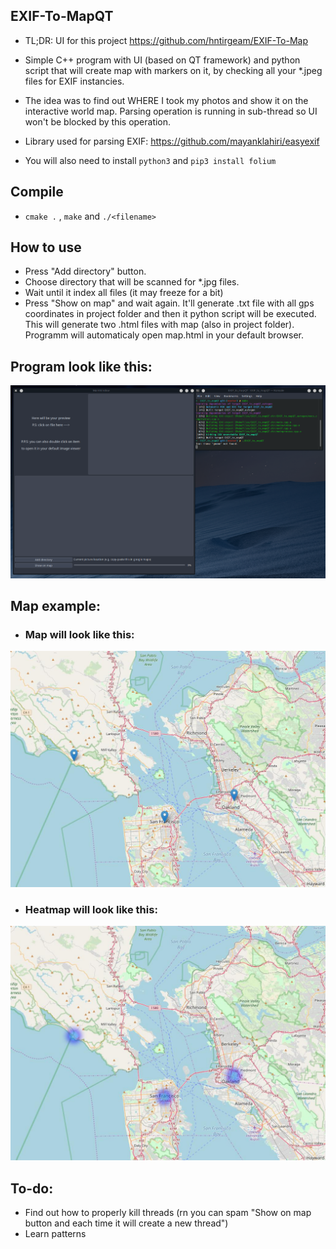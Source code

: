 ## EXIF-To-MapQT

* TL;DR: UI for this project https://github.com/hntirgeam/EXIF-To-Map

* Simple C++ program with UI (based on QT framework) and python script that will create map with markers on it, by checking all your *.jpeg files for EXIF instancies.  

* The idea was to find out WHERE I took my photos and show it on the interactive world map. Parsing operation is running in sub-thread so UI won't be blocked by this operation. 

* Library used for parsing EXIF:  https://github.com/mayanklahiri/easyexif

* You will also need to install `python3` and `pip3 install folium`

## Compile

* `cmake .` , `make` and `./<filename>` 

## How to use

* Press "Add directory" button.
* Choose directory that will be scanned for *.jpg files.
* Wait until it index all files (it may freeze for a bit)
* Press "Show on map" and wait again. It'll generate .txt file with all gps coordinates in project folder and then it python script will be executed. This will generate two .html files with map (also in project folder). Programm will automaticaly open map.html in your default browser.  

## Program look like this:

![prog](images/image_2020-06-03_14-17-18.png)

## Map example:
* ### Map will look like this:
![example2](images/70820424-b3d6b680-1de9-11ea-9da5-afc15f1b2501.jpg)

* ### Heatmap will look like this:
![example1](images/70820424-b3d6b680-1de9-11ea-9da5-a2fc15f1b2501.jpg)

## To-do: 
* Find out how to properly kill threads (rn you can spam "Show on map button and each time it will create a new thread")
* Learn patterns
